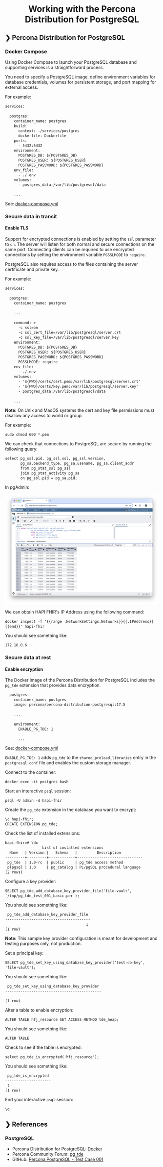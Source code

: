 <h1 align="center">Working with the Percona Distribution for PostgreSQL</h1>

## ❯ Percona Distribution for PostgreSQL

### Docker Compose

Using Docker Compose to launch your PostgreSQL database and supporting services is a straightforward process.

You need to specify a PostgreSQL image, define environment variables for database credentials, volumes for persistent 
storage, and port mapping for external access.

For example:

```
services:

  postgres:
    container_name: postgres
    build:
      context: ./services/postgres
      dockerfile: Dockerfile
    ports:
      - 5432:5432
    environment:
      POSTGRES_DB: ${POSTGRES_DB}
      POSTGRES_USER: ${POSTGRES_USER}
      POSTGRES_PASSWORD: ${POSTGRES_PASSWORD}
    env_file:
      - ./.env
    volumes:
      - postgres_data:/var/lib/postgresql/data
  
    ...

```

See: [docker-compose.yml](https://github.com/Robinyo/hapi-fhir-au/blob/main/backend/docker-compose-hapi-fhir-enable-tls.yml)

### Secure data in transit

#### Enable TLS

Support for encrypted connections is enabled by setting the `ssl` parameter to `on`. The server will listen for both 
normal and secure connections on the same port. Connecting clients can be required to use encrypted connections by 
setting the environment variable `PGSSLMODE` to `require`.

PostgreSQL also requires access to the files containing the server certificate and private key. 

For example:

```
services:

  postgres:
    container_name: postgres
    
    ...
    
    command: >
      -c ssl=on 
      -c ssl_cert_file=/var/lib/postgresql/server.crt 
      -c ssl_key_file=/var/lib/postgresql/server.key
    environment:
      POSTGRES_DB: ${POSTGRES_DB}
      POSTGRES_USER: ${POSTGRES_USER}
      POSTGRES_PASSWORD: ${POSTGRES_PASSWORD}
      PGSSLMODE: require
    env_file:
      - ./.env      
    volumes:
      - '${PWD}/certs/cert.pem:/var/lib/postgresql/server.crt'
      - '${PWD}/certs/key.pem:/var/lib/postgresql/server.key'
      - postgres_data:/var/lib/postgresql/data
      
    ...

```

**Note:** On Unix and MacOS systems the cert and key file permissions must disallow any access to world or group.

For example:

```
sudo chmod 600 *.pem
```

We can check that connections to PostgreSQL are secure by running the following query:

```
select pg_ssl.pid, pg_ssl.ssl, pg_ssl.version,
       pg_sa.backend_type, pg_sa.usename, pg_sa.client_addr
       from pg_stat_ssl pg_ssl
       join pg_stat_activity pg_sa
       on pg_ssl.pid = pg_sa.pid;
```

In pgAdmin:

<p align="center">
  <img src="./pgdmin-checking-connections.png" alt="pgAdmin checking connections for TLS"/>
</p>

We can obtain HAPI FHIR's IP Address using the following command:

```
docker inspect -f '{{range .NetworkSettings.Networks}}{{.IPAddress}}{{end}}' hapi-fhir
```

You should see something like:

```
172.18.0.6
```

### Secure data at rest

#### Enable encryption

The Docker image of the Percona Distribution for PostgreSQL includes the `pg_tde` extension that provides data encryption.

```
  postgres:
    container_name: postgres
    image: percona/percona-distribution-postgresql:17.5
         
    ...

    environment:
      ENABLE_PG_TDE: 1
      
      ...

```

See: [docker-compose.yml](https://github.com/Robinyo/hapi-fhir-au/blob/main/backend/docker-compose-hapi-fhir-enable-tls.yml)

`ENABLE_PG_TDE: 1` adds `pg_tde` to the `shared_preload_libraries` entry in the `postgresql.conf` file and enables the custom storage manager.

Connect to the container:

```
docker exec -it postgres bash
```

Start an interactive `psql` session:

```
psql -U admin -d hapi-fhir
```

Create the `pg_tde` extension in the database you want to encrypt:

```
\c hapi-fhir;
CREATE EXTENSION pg_tde;
```

Check the list of installed extensions:

```
hapi-fhir=# \dx
                 List of installed extensions
  Name   | Version |   Schema   |         Description          
---------+---------+------------+------------------------------
 pg_tde  | 1.0-rc  | public     | pg_tde access method
 plpgsql | 1.0     | pg_catalog | PL/pgSQL procedural language
(2 rows)
```

Configure a key provider:


```
SELECT pg_tde_add_database_key_provider_file('file-vault', '/tmp/pg_tde_test_001_basic.per');
```

You should see something like:

```
 pg_tde_add_database_key_provider_file 
---------------------------------------
                                     1
(1 row)
```

**Note:** This sample key provider configuration is meant for development and testing purposes only, not production.

Set a principal key:

```
SELECT pg_tde_set_key_using_database_key_provider('test-db-key', 'file-vault');
```

You should see something like:

```
 pg_tde_set_key_using_database_key_provider 
--------------------------------------------
 
(1 row)
```

Alter a table to enable encryption:

```
ALTER TABLE hfj_resource SET ACCESS METHOD tde_heap;
```

You should see something like:

```
ALTER TABLE
```

Check to see if the table is encrypted:

```
select pg_tde_is_encrypted('hfj_resource');
```

You should see something like:

```
 pg_tde_is_encrypted 
---------------------
 t
(1 row)
```

End your interactive `psql` session:

```
\q
```

## ❯ References

### PostgreSQL

* Percona Distribution for PostgreSQL: [Docker](https://docs.percona.com/postgresql/17/docker.html)
* Percona Community Forum: [pg_tde](https://forums.percona.com/c/postgresql/pg-tde-transparent-data-encryption-tde/82)
* GitHub: [Percona PostgreSQL - Test Case 001](https://github.com/percona/postgres/blob/TDE_REL_17_STABLE/contrib/pg_tde/t/001_basic.pl)
